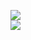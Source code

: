 [![](https://img.shields.io/badge/Made%20With-Github%20Spray-lightgrey.svg?style=for-the-badge&logo=github)](https://github.com/Annihil/github-spray#32410)  
[![](https://i.imgur.com/2DrTn0Z.gif)](https://github.com/Annihil/github-spray)